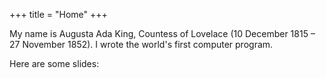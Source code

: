 +++
title = "Home"
+++

My name is Augusta Ada King, Countess of Lovelace (10 December 1815 – 27 November 1852). I wrote the world's first computer program.

Here are some slides: ![]()

